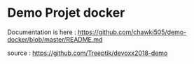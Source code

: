 # Demo Projet docker

Documentation is here : <https://github.com/chawki505/demo-docker/blob/master/README.md>

source : <https://github.com/Treeptik/devoxx2018-demo>

